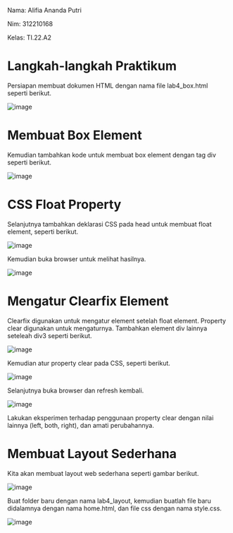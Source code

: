 Nama: Alifia Ananda Putri

Nim: 312210168

Kelas: TI.22.A2

# Langkah-langkah Praktikum

Persiapan membuat dokumen HTML dengan nama file lab4_box.html seperti berikut.

![image](https://github.com/Alifiananda06/Lab4Web/assets/115884834/662ae750-1d9a-423f-937d-0da594716025)


# Membuat Box Element

Kemudian tambahkan kode untuk membuat box element dengan tag div seperti berikut.

![image](https://github.com/Alifiananda06/Lab4Web/assets/115884834/3d6b2f99-d5e5-4355-ade6-65bfeb6670b1)


# CSS Float Property

Selanjutnya tambahkan deklarasi CSS pada head untuk membuat float element, seperti berikut.

![image](https://github.com/Alifiananda06/Lab4Web/assets/115884834/799bd947-1fc2-45a0-8113-8e9be20db952)


Kemudian buka browser untuk melihat hasilnya.

![image](https://github.com/Alifiananda06/Lab4Web/assets/115884834/71cb97f2-7c76-4532-8c45-79c69bb2d1a7)


# Mengatur Clearfix Element

Clearfix digunakan untuk mengatur element setelah float element. Property clear digunakan untuk
mengaturnya. Tambahkan element div lainnya seteleah div3 seperti berikut.

![image](https://github.com/Alifiananda06/Lab4Web/assets/115884834/c4ad3df0-0439-4093-b917-969972d5395d)


Kemudian atur property clear pada CSS, seperti berikut.

![image](https://github.com/Alifiananda06/Lab4Web/assets/115884834/2725fdec-9025-47a3-b192-8310b412c43e)


Selanjutnya buka browser dan refresh kembali.

![image](https://github.com/Alifiananda06/Lab4Web/assets/115884834/a46bee34-19a2-4aa4-89b3-673209dc5941)


Lakukan eksperimen terhadap penggunaan property clear dengan nilai lainnya (left, both, right),
dan amati perubahannya.


# Membuat Layout Sederhana

Kita akan membuat layout web sederhana seperti gambar berikut.

![image](https://github.com/Alifiananda06/Lab4Web/assets/115884834/41b379c9-9c7f-4f26-850b-40e8283e0055)


Buat folder baru dengan nama lab4_layout, kemudian buatlah file baru didalamnya dengan nama
home.html, dan file css dengan nama style.css.

![image](https://github.com/Alifiananda06/Lab4Web/assets/115884834/83073e21-0031-4fd8-bd7a-63b4f31e5d89)



